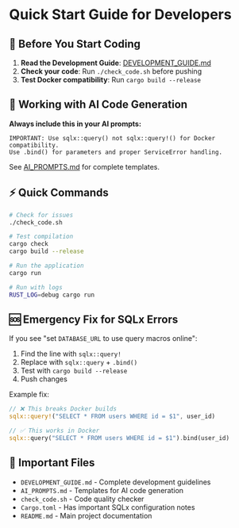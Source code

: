 # Quick Start Guide for Developers

## 🚀 Before You Start Coding

1. **Read the Development Guide**: [DEVELOPMENT_GUIDE.md](./DEVELOPMENT_GUIDE.md)
2. **Check your code**: Run `./check_code.sh` before pushing
3. **Test Docker compatibility**: Run `cargo build --release`

## 🤖 Working with AI Code Generation

**Always include this in your AI prompts:**
```
IMPORTANT: Use sqlx::query() not sqlx::query!() for Docker compatibility. 
Use .bind() for parameters and proper ServiceError handling.
```

See [AI_PROMPTS.md](./AI_PROMPTS.md) for complete templates.

## ⚡ Quick Commands

```bash
# Check for issues
./check_code.sh

# Test compilation
cargo check
cargo build --release

# Run the application
cargo run

# Run with logs
RUST_LOG=debug cargo run
```

## 🆘 Emergency Fix for SQLx Errors

If you see "set `DATABASE_URL` to use query macros online":

1. Find the line with `sqlx::query!`
2. Replace with `sqlx::query` + `.bind()`
3. Test with `cargo build --release`
4. Push changes

Example fix:
```rust
// ❌ This breaks Docker builds
sqlx::query!("SELECT * FROM users WHERE id = $1", user_id)

// ✅ This works in Docker
sqlx::query("SELECT * FROM users WHERE id = $1").bind(user_id)
```

## 📁 Important Files

- `DEVELOPMENT_GUIDE.md` - Complete development guidelines
- `AI_PROMPTS.md` - Templates for AI code generation  
- `check_code.sh` - Code quality checker
- `Cargo.toml` - Has important SQLx configuration notes
- `README.md` - Main project documentation
